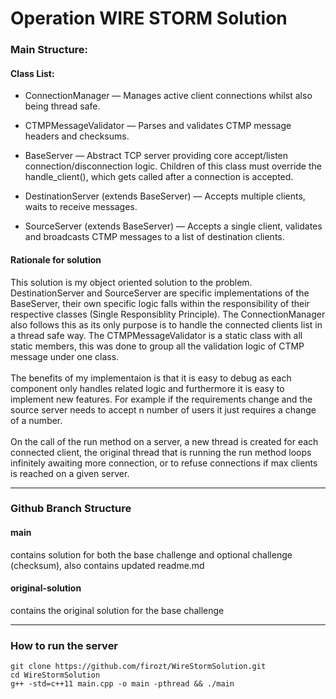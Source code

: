 # Operation WIRE STORM Solution

### Main Structure:
#### Class List:
- ConnectionManager — Manages active client connections whilst also being thread safe.

- CTMPMessageValidator — Parses and validates CTMP message headers and checksums.

- BaseServer — Abstract TCP server providing core accept/listen connection/disconnection logic. Children of this class must override the handle_client(), which gets called after a connection is accepted.

- DestinationServer (extends BaseServer) — Accepts multiple clients, waits to receive messages.

- SourceServer (extends BaseServer)  — Accepts a single client, validates and broadcasts CTMP messages to a list of destination clients.

#### Rationale for solution
This solution is my object oriented solution to the problem. DestinationServer and SourceServer are specific implementations of the BaseServer, their own specific logic falls within the responsibility of their respective classes (Single Responsiblity Principle). The ConnectionManager also follows this as its only purpose is to handle the connected clients list in a thread safe way. The CTMPMessageValidator is a static class with all static members, this was done to group all the validation logic of CTMP message under one class.
<br> <br>
The benefits of my implementaion is that it is easy to debug as each component only handles related logic and furthermore it is easy to implement new features. For example if the requirements change and the source server needs to accept n number of users it just requires a change of a number.
<br> <br>
On the call of the run method on a server, a new thread is created for each connected client, the original thread that is running the run method loops infinitely awaiting more connection, or to refuse connections if max clients is reached on a given server.


---

### Github Branch Structure
#### main
contains solution for both the base challenge and optional challenge (checksum), also contains updated readme.md

#### original-solution
contains the original solution for the base challenge


---

### How to run the server

```
git clone https://github.com/firozt/WireStormSolution.git
cd WireStormSolution
g++ -std=c++11 main.cpp -o main -pthread && ./main
```

